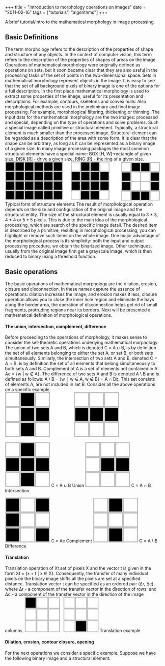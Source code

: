 +++
title = "Introduction to morphology operations on images"
date = "2011-02-16"
tags =  ["tutorials", "algorithms"]
+++

A brief tutorial/intro to the mathematical morphology in image processing. 

<span class="more"></span>

## Basic Definitions

The term morphology refers to the description of the properties of shape and structure of any objects. In the context of computer vision, this term refers to the description of the properties of shapes of areas on the image. Operations of mathematical morphology were originally defined as operations on sets, but it soon became clear that they are also useful in the processing tasks of the set of points in the two-dimensional space. Sets in mathematical morphology represent objects in the image. It is easy to see that the set of all background pixels of binary image is one of the options for a full description. In the first place mathematical morphology is used to extract some properties of the image, useful for its presentation and descriptions. For example, contours, skeletons and convex hulls. Also morphological methods are used in the preliminary and final image processing. For example, morphological filtering, thickening or thinning. The input data for the mathematical morphology are the two images: processed and special, depending on the type of operations and solve problems. Such a special image called primitive or structural element. Typically, a structural element is much smaller than the processed image. Structural element can be regarded as a description of the area with some form. It is clear that the shape can be arbitrary, as long as it can be represented as a binary image of a given size. In many image processing packages the most common structural elements have a special name: BOX [H, W]-rectangle of given size, DISK [R] - drive a given size, RING [R] - the ring of a given size. ![CommonElements][1]Typical form of structure elements The result of morphological operation depends on the size and configuration of the original image and the structural entity. The size of the structural element is usually equal to 3 * 3, 4 * 4 or 5 * 5 pixels. This is due to the main idea of the morphological processing, which are search of the specific image detail. The desired item is described by a primitive, resulting in morphological processing, you can highlight or remove such items on the whole image. One major advantage of the morphological process is its simplicity: both the input and output processing procedure, we obtain the binarized image. Other techniques, usually from the original image first get a grayscale image, which is then reduced to binary using a threshold function. 

## Basic operations

The basic operations of mathematical morphology are the dilation, erosion, closure and disconnection. In these names capture the essence of operations: dilation increases the image, and erosion makes it less, closure operation allows you to close the inner hole region and eliminate the bays along the border area, the operation of disconnection helps get rid of small fragments, protruding regions near its borders. Next will be presented a mathematical definition of morphological operations. 

#### The union, intersection, complement, difference

Before proceeding to the operations of morphology, it makes sense to consider the set-theoretic operations underlying mathematical morphology. The union of two sets A and B, which is denoted C = A ∪ B, is by definition the set of all elements belonging to either the set A, or set B, or both sets simultaneously. Similarly, the intersection of two sets A and B, denoted C = A ∩ B, is by definition the set of all elements that belong simultaneously to both sets A and B. Complement of A is a set of elements not contained in A: Ac = {w | w ∉ A}. The difference of two sets A and B is denoted A \ B and is defined as follows: A \ B = {w │ w ∈ A, w ∉ B} = A ∩ Bc. This set consists of elements A, are not included in set B. Consider all the above operations on a specific example. ![BasicOperationsSourceImages][2]

![BasicOperationsUnion][3] C = A ∪ B Union
![BasicOperationsIntersection][4] C = A ∩ B Intersection

![BasicOperationsComplement][5] C = Ac Complement
![BasicOperationsSubstraction][6] C = A \ B Difference

#### Translation

Translation operation of Xt set of pixels X and the vector t is given in the form Xt = {x + t | x ∈ X}. Consequently, the transfer of many individual pixels on the binary image shifts all the pixels are set at a specified distance. Translation vector t can be specified as an ordered pair (Δr, Δc), where Δr - a component of the transfer vector in the direction of rows, and Δc - a component of the transfer vector in the direction of the image columns. ![TranslationExample][7] Translation example 

#### Dilation, erosion, contour closure, opening

For the next operations we consider a specific example. Suppose we have the following binary image and a structural element: 

   [1]: CommonElements_thumb.jpg (CommonElements)
   [2]: BasicOperationsSourceImages_thumb.png (BasicOperationsSourceImages)
   [3]: BasicOperationsUnion_thumb.png (BasicOperationsUnion)
   [4]: BasicOperationsIntersection_thumb.png (BasicOperationsIntersection)
   [5]: BasicOperationsComplement_thumb.png (BasicOperationsComplement)
   [6]: BasicOperationsSubstraction_thumb.png (BasicOperationsSubstraction)
   [7]: TranslationExample_thumb.jpg (TranslationExample)

